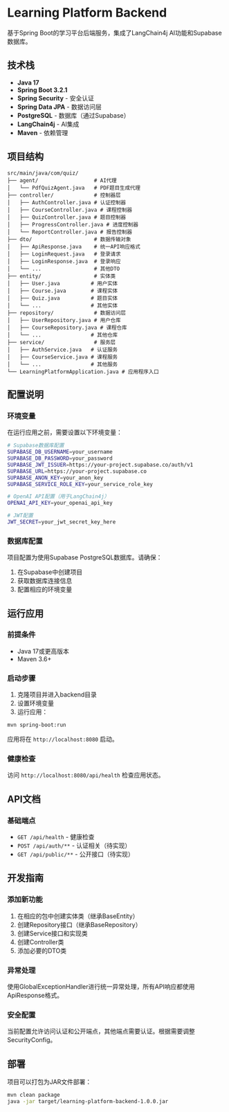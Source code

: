 # Learning Platform Backend

基于Spring Boot的学习平台后端服务，集成了LangChain4j AI功能和Supabase数据库。

## 技术栈

- **Java 17**
- **Spring Boot 3.2.1**
- **Spring Security** - 安全认证
- **Spring Data JPA** - 数据访问层
- **PostgreSQL** - 数据库（通过Supabase）
- **LangChain4j** - AI集成
- **Maven** - 依赖管理

## 项目结构

```
src/main/java/com/quiz/
├── agent/                  # AI代理
│   └── PdfQuizAgent.java   # PDF题目生成代理
├── controller/             # 控制器层
│   ├── AuthController.java # 认证控制器
│   ├── CourseController.java # 课程控制器
│   ├── QuizController.java # 题目控制器
│   ├── ProgressController.java # 进度控制器
│   └── ReportController.java # 报告控制器
├── dto/                    # 数据传输对象
│   ├── ApiResponse.java    # 统一API响应格式
│   ├── LoginRequest.java   # 登录请求
│   ├── LoginResponse.java  # 登录响应
│   └── ...                 # 其他DTO
├── entity/                 # 实体类
│   ├── User.java          # 用户实体
│   ├── Course.java        # 课程实体
│   ├── Quiz.java          # 题目实体
│   └── ...                # 其他实体
├── repository/             # 数据访问层
│   ├── UserRepository.java # 用户仓库
│   ├── CourseRepository.java # 课程仓库
│   └── ...                # 其他仓库
├── service/                # 服务层
│   ├── AuthService.java   # 认证服务
│   ├── CourseService.java # 课程服务
│   └── ...                # 其他服务
└── LearningPlatformApplication.java # 应用程序入口
```

## 配置说明

### 环境变量

在运行应用之前，需要设置以下环境变量：

```bash
# Supabase数据库配置
SUPABASE_DB_USERNAME=your_username
SUPABASE_DB_PASSWORD=your_password
SUPABASE_JWT_ISSUER=https://your-project.supabase.co/auth/v1
SUPABASE_URL=https://your-project.supabase.co
SUPABASE_ANON_KEY=your_anon_key
SUPABASE_SERVICE_ROLE_KEY=your_service_role_key

# OpenAI API配置（用于LangChain4j）
OPENAI_API_KEY=your_openai_api_key

# JWT配置
JWT_SECRET=your_jwt_secret_key_here
```

### 数据库配置

项目配置为使用Supabase PostgreSQL数据库。请确保：

1. 在Supabase中创建项目
2. 获取数据库连接信息
3. 配置相应的环境变量

## 运行应用

### 前提条件

- Java 17或更高版本
- Maven 3.6+

### 启动步骤

1. 克隆项目并进入backend目录
2. 设置环境变量
3. 运行应用：

```bash
mvn spring-boot:run
```

应用将在 `http://localhost:8080` 启动。

### 健康检查

访问 `http://localhost:8080/api/health` 检查应用状态。

## API文档

### 基础端点

- `GET /api/health` - 健康检查
- `POST /api/auth/**` - 认证相关（待实现）
- `GET /api/public/**` - 公开接口（待实现）

## 开发指南

### 添加新功能

1. 在相应的包中创建实体类（继承BaseEntity）
2. 创建Repository接口（继承BaseRepository）
3. 创建Service接口和实现类
4. 创建Controller类
5. 添加必要的DTO类

### 异常处理

使用GlobalExceptionHandler进行统一异常处理，所有API响应都使用ApiResponse格式。

### 安全配置

当前配置允许访问认证和公开端点，其他端点需要认证。根据需要调整SecurityConfig。

## 部署

项目可以打包为JAR文件部署：

```bash
mvn clean package
java -jar target/learning-platform-backend-1.0.0.jar
```
